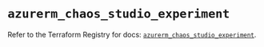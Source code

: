 # `azurerm_chaos_studio_experiment`

Refer to the Terraform Registry for docs: [`azurerm_chaos_studio_experiment`](https://registry.terraform.io/providers/hashicorp/azurerm/4.32.0/docs/resources/chaos_studio_experiment).
